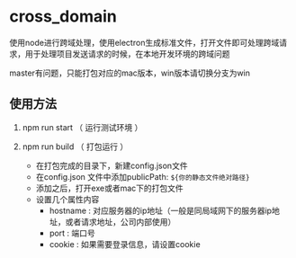 # cross_domain
使用node进行跨域处理，使用electron生成标准文件，打开文件即可处理跨域请求，用于处理项目发送请求的时候，在本地开发环境的跨域问题

master有问题，只能打包对应的mac版本，win版本请切换分支为win

## 使用方法

1. npm run start （ 运行测试环境 ）
2. npm run build （ 打包运行 ）
    
    - 在打包完成的目录下，新建config.json文件
    - 在config.json 文件中添加publicPath: `${你的静态文件绝对路径}`
    - 添加之后，打开exe或者mac下的打包文件
    - 设置几个属性内容
        - hostname : 对应服务器的ip地址（一般是同局域网下的服务器ip地址，或者请求地址，公司内部使用）
        - port     : 端口号
        - cookie   : 如果需要登录信息，请设置cookie